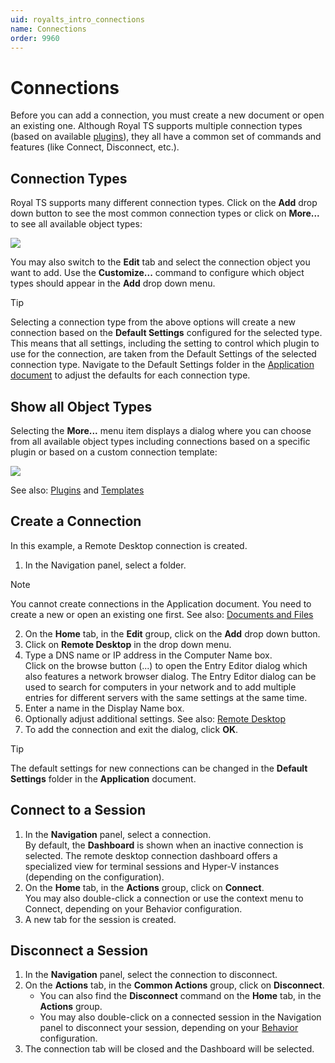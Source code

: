 ```yaml
---
uid: royalts_intro_connections
name: Connections
order: 9960
---
```


# Connections
Before you can add a connection, you must create a new document or open an existing one. Although Royal TS supports multiple connection types (based on available [plugins](xref:royalts_intro_plugins)), they all have a common set of commands and features (like Connect, Disconnect, etc.).

## Connection Types
Royal TS supports many different connection types. Click on the **Add** drop down button to see the most common connection types or click on **More...** to see all available object types:

![](~/images/RoyalTS/GettingStarted/Connections_01.png)

You may also switch to the **Edit** tab and select the connection object you want to add. Use the **Customize...** command to configure which object types should appear in the **Add** drop down menu.

> [!Tip]
> Selecting a connection type from the above options will create a new connection based on the **Default Settings** configured for the selected type. This means that all settings, including the setting to control which plugin to use for the connection, are taken from the Default Settings of the selected connection type. Navigate to the Default Settings folder in the [Application document](xref:royalts_intro_documents) to adjust the defaults for each connection type.

## Show all Object Types
Selecting the **More...** menu item displays a dialog where you can choose from all available object types including connections based on a specific plugin or based on a custom connection template:

![](/images/RoyalTS/GettingStarted/Connections_02.png)

See also: [Plugins](xref:royalts_intro_plugins) and [Templates](royalts_tutorials_templates)

## Create a Connection
In this example, a Remote Desktop connection is created.

1. In the Navigation panel, select a folder.

> [!Note]
> You cannot create connections in the Application document. You need to create a new or open an existing one first.
> See also: [Documents and Files](xref:royalts_intro_documents)

2. On the **Home** tab, in the **Edit** group, click on the **Add** drop down button.
3. Click on **Remote Desktop** in the drop down menu.
4. Type a DNS name or IP address in the Computer Name box.  
   Click on the browse button (...) to open the Entry Editor dialog which also features a network browser dialog. The Entry Editor dialog can be used to search for computers in your network and to add multiple entries for different servers with the same settings at the same time.
5. Enter a name in the Display Name box.
6. Optionally adjust additional settings. See also: [Remote Desktop](xref:royalts_reference_connections_rdp)
7. To add the connection and exit the dialog, click **OK**.

> [!Tip]
> The default settings for new connections can be changed in the **Default Settings** folder in the **Application** document.

## Connect to a Session
1. In the **Navigation** panel, select a connection.  
   By default, the **Dashboard** is shown when an inactive connection is selected. The remote desktop connection dashboard offers a specialized view for terminal sessions and Hyper-V instances (depending on the configuration).
2. On the **Home** tab, in the **Actions** group, click on **Connect**.  
   You may also double-click a connection or use the context menu to Connect, depending on your Behavior configuration.
3. A new tab for the session is created.

## Disconnect a Session
1. In the **Navigation** panel, select the connection to disconnect.
2. On the **Actions** tab, in the **Common Actions** group, click on **Disconnect**.  
   * You can also find the **Disconnect** command on the **Home** tab, in the **Actions** group.  
   * You may also double-click on a connected session in the Navigation panel to disconnect your session, depending on your [Behavior](xref:royalts_reference_options#behavior) configuration.
3. The connection tab will be closed and the Dashboard will be selected.
